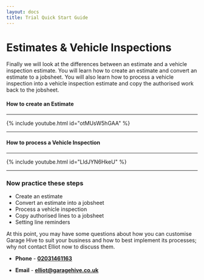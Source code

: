 ```yaml
---
layout: docs
title: Trial Quick Start Guide
---
```


#   Estimates & Vehicle Inspections

Finally we will look at the differences between an estimate and a vehicle inspection estimate. You will learn how to create an estimate and convert an estimate to a jobsheet. You will also learn how to process a vehicle inspection into a vehicle inspection estimate and copy the authorised work back to the jobsheet. 


####  How to create an Estimate

---

{% include youtube.html id="otMUsW5hGAA" %}

---

#### How to process a Vehicle Inspection

---

{% include youtube.html id="LldJYN6HkeU" %}

---

### Now practice these steps

* Create an estimate
* Convert an estimate into a jobsheet
* Process a vehicle inspection
* Copy authorised lines to a jobsheet
* Setting line reminders

At this point, you may have some questions about how you can customise Garage Hive to suit your business and how to best implement its processes; why not contact Elliot now to discuss them.

* **Phone** - [**02031461163**](tel:02031461163)

* **Email** - [**elliot@garagehive.co.uk**](mailto:elliot@garagehive.co.uk)
